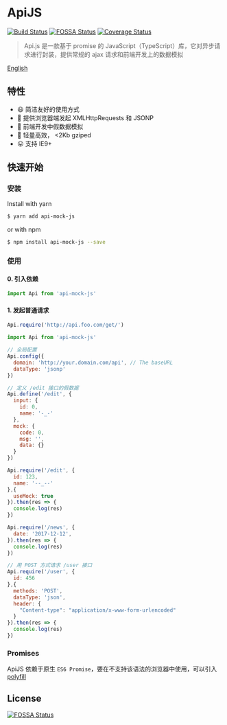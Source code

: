 # ApiJS
[![Build Status](https://www.travis-ci.org/qkorbit/Api.svg?branch=master)](https://www.travis-ci.org/qkorbit/Api)
[![FOSSA Status](https://app.fossa.io/api/projects/git%2Bgithub.com%2Fqkorbit%2FApi.svg?type=shield)](https://app.fossa.io/projects/git%2Bgithub.com%2Fqkorbit%2FApi?ref=badge_shield)
[![Coverage Status](https://coveralls.io/repos/github/qkorbit/Api/badge.svg)](https://coveralls.io/github/qkorbit/Api)
> Api.js 是一款基于 promise 的 JavaScript（TypeScript）库，它对异步请求进行封装，提供常规的 ajax 请求和前端开发上的数据模拟

[English](/README.md)

## 特性

* 😃 简洁友好的使用方式
* 🐶 提供浏览器端发起 XMLHttpRequests 和 JSONP
* 🦄 前端开发中假数据模拟
* 🚀 轻量高效， <2Kb gziped
* 😛 支持 IE9+

## 快速开始

### 安装

Install with yarn

```bash
$ yarn add api-mock-js
```

or with npm

```bash
$ npm install api-mock-js --save
```

### 使用

#### 0. 引入依赖

```javascript
import Api from 'api-mock-js'
```
#### 1. 发起普通请求

```javascript
Api.require('http://api.foo.com/get/')
```

```javascript
import Api from 'api-mock-js'

// 全局配置
Api.config({
  domain: 'http://your.domain.com/api', // The baseURL
  dataType: 'jsonp'
})

// 定义 /edit 接口的假数据
Api.define('/edit', {
  input: {
    id: 0,
    name: '-_-'
  },
  mock: {
    code: 0,
    msg: '',
    data: {}
  }
})

Api.require('/edit', {
  id: 123,
  name: '--_--'
},{
  useMock: true
}).then(res => {
  console.log(res)
})

Api.require('/news', {
  date: '2017-12-12',
}).then(res => {
  console.log(res)
})

// 用 POST 方式请求 /user 接口
Api.require('/user', {
  id: 456
},{
  methods: 'POST',
  dataType: 'json',
  header: {
    "Content-type": "application/x-www-form-urlencoded"
  }
}).then(res => {
  console.log(res)
})

```

### Promises

ApiJS 依赖于原生 `ES6 Promise`，要在不支持该语法的浏览器中使用，可以引入 [polyfill](https://github.com/jakearchibald/es6-promise)

## License

[![FOSSA Status](https://app.fossa.io/api/projects/git%2Bgithub.com%2Fqkorbit%2FApi.svg?type=large)](https://app.fossa.io/projects/git%2Bgithub.com%2Fqkorbit%2FApi)
